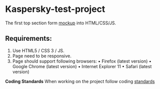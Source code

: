 # Kaspersky-test-project

The first top section form [mockup](https://www.figma.com/file/Nbloz1JiBNlRCVT3cvupmN/Test-Project-for-HR?node-id=0%3A1) into HTML/CSS/JS. 

## **Requirements:**
1. Use HTML5 / CSS 3 / JS.
2. Page need to be responsive.
3. Page should support following browsers:
• Firefox (latest version)
• Google Chrome (latest version)
• Internet Explorer 11
• Safari (latest version)

**Coding Standards**
When working on the project follow coding [standards](https://www.w3schools.com/html/html5_syntax.asp)
